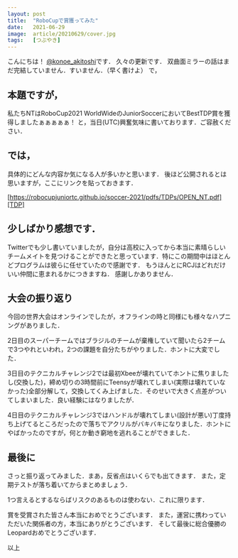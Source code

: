 ```yaml
---
layout: post
title:  "RoboCupで賞獲ってみた"
date:   2021-06-29
image:  article/20210629/cover.jpg
tags:   [つぶやき]
---
```

こんにちは！
[@konoe_akitoshi][@konoe_akitoshi]です．
久々の更新です．
双曲面ミラーの話はまだ完結していません．すいません．（早く書けよ）
で，

## 本題ですが，

私たちNTはRoboCup2021 WorldWideのJuniorSoccerにおいてBestTDP賞を獲得しましたぁぁぁぁぁ！
と，当日(UTC)興奮気味に書いております．ご容赦ください．

## では，
具体的にどんな内容か気になる人が多いかと思います．
後ほど公開されるとは思いますが，ここにリンクを貼っておきます．

[https://robocupjuniortc.github.io/soccer-2021/pdfs/TDPs/OPEN_NT.pdf][TDP]

## 少しばかり感想です．

Twitterでも少し書いていましたが，自分は高校に入ってから本当に素晴らしいチームメイトを見つけることができたと思っています．特にこの期間中はほとんどプログラムは彼らに任せていたので感謝です．
もうほんとにRCJはどれだけいい仲間に恵まれるかにつきますね．
感謝しかありません．

## 大会の振り返り

今回の世界大会はオンラインでしたが，オフラインの時と同様にも様々なハプニングがありました．

2日目のスーパーチームではブラジルのチームが棄権していて聞いたら2チームで3つやれといわれ，2つの課題を自分たちがやりました．ホントに大変でした．

3日目のテクニカルチャレンジ2では最初Xbeeが壊れていてホントに焦りましたし(交換した)，締め切りの3時間前にTeensyが壊れてしまい(実際は壊れていなかった)全部分解して，交換してくみ上げました．そのせいで大きく点差がついてしまいました．良い経験にはなりましたが．

4日目のテクニカルチャレンジ3ではハンドルが壊れてしまい(設計が悪い)丁度持ち上げてるところだったので落ちでアクリルがバキバキになりました．ホントにやばかったのですが，何とか動き窮地を逃れることができました．

## 最後に
さっと振り返ってみました．まあ，反省点はいくらでも出てきます．
また，定期テストが落ち着いてからまとめましょう．

1つ言えるとするならばリスクのあるものは使わない．これに限ります．

賞を受賞された皆さん本当におめでとうございます．
また，運営に携わっていただいた関係者の方，本当にありがとうございます．
そして最後に総合優勝のLeopardおめでとうございます．

以上




[@konoe_akitoshi]: https://twitter.com/konoe_akitoshi
[https://robocupjuniortc.github.io/soccer-2021/pdfs/TDPs/OPEN_NT.pdf]: https://robocupjuniortc.github.io/soccer-2021/pdfs/TDPs/OPEN_NT.pdf

